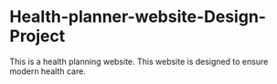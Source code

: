 # Health-planner-website-Design-Project
This is a health planning website. This website is designed to ensure modern health care.
